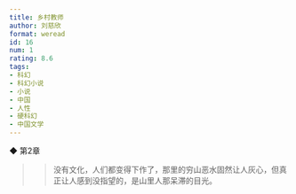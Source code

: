 ```yaml
---
title: 乡村教师
author: 刘慈欣
format: weread
id: 16
num: 1
rating: 8.6
tags: 
- 科幻
- 科幻小说
- 小说
- 中国
- 人性
- 硬科幻
- 中国文学
---
```


◆ 第2章

>> 没有文化，人们都变得下作了，那里的穷山恶水固然让人灰心，但真正让人感到没指望的，是山里人那呆滞的目光。

